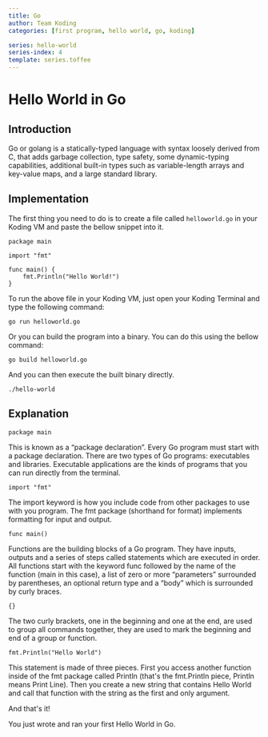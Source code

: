 ```yaml
---
title: Go
author: Team Koding
categories: [first program, hello world, go, koding]

series: hello-world
series-index: 4
template: series.toffee
---
```


# Hello World in Go

## Introduction

Go or golang is a statically-typed language with syntax loosely derived from C, that adds garbage collection, type safety, some dynamic-typing capabilities, additional built-in types such as variable-length arrays and key-value maps, and a large standard library.

## Implementation

The first thing you need to do is to create a file called `helloworld.go` in your Koding VM and paste the bellow snippet into it.

```
package main

import "fmt"

func main() {
    fmt.Println("Hello World!")
}
```

To run the above file in your Koding VM, just open your Koding Terminal and type the following command:

```
go run helloworld.go
```

Or you can build the program into a binary. You can do this using the bellow command:

```
go build helloworld.go
```

And you can then execute the built binary directly.

```
./hello-world
```

## Explanation

```
package main
```

This is known as a “package declaration”. Every Go program must start with a package declaration. There are two types of Go programs: executables and libraries. Executable applications are the kinds of programs that you can run directly from the terminal.

```
import "fmt"
```

The import keyword is how you include code from other packages to use with you program. The fmt package (shorthand for format) implements formatting for input and output.

```
func main()
```

Functions are the building blocks of a Go program. They have inputs, outputs and a series of steps called statements which are executed in order. All functions start with the keyword func followed by the name of the function (main in this case), a list of zero or more “parameters” surrounded by parentheses, an optional return type and a “body” which is surrounded by curly braces.

```
{}
```

The two curly brackets, one in the beginning and one at the end, are used to group all commands together, they are used to mark the beginning and end of a
group or function.

```
fmt.Println("Hello World")
```

This statement is made of three pieces. First you access another function inside of the fmt package called Println (that's the fmt.Println piece, Println means Print Line). Then you create a new string that contains Hello World and call that function with the string as the first and only argument.

And that's it!

You just wrote and ran your first Hello World in Go.
